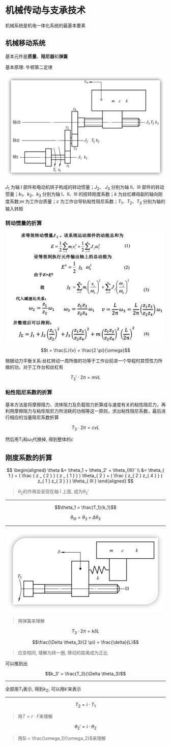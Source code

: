 # 机械传动与支承技术

机械系统是机电一体化系统的最基本要素

## 机械移动系统

基本元件是**质量**、**阻尼器**和**弹簧**

基本原理: 牛顿第二定律

![](assets/2023-02-19-18-24-15.png)

$J_1$ 为轴 Ⅰ 部件和电动机转子构成的转动惯量；$J_2$、 $J_3$ 分别为轴 Ⅱ、Ⅲ 部件的转动惯量；$k_1$、$k_2$、$k_3$ 分别为轴 Ⅰ、Ⅱ、Ⅲ 的扭转刚度系数；$k$ 为丝杠螺母副的轴向刚度系数;$m$ 为工作台质量；$c$ 为工作台导轨粘性阻尼系数；$T_1$、$T_2$、$T_3$ 分别为轴的输入转矩

### 转动惯量的折算

![](assets/2023-02-19-18-25-07.png)

$$t = \frac{L}{v} = \frac{2 \pi}{\omega}$$

根据动力平衡关系:丝杠转动一周所做的功等于工作台前进一个导程时其惯性力所做的功，对于工作台和丝杠有

$$T_3' \cdot 2 \pi = m \dot{v} L$$

### 粘性阻尼系数的折算

基本方法是将摩擦阻力、流体阻力及负载阻力折算成与速度有关的粘性阻尼力，再利用摩擦阻力与粘性阻尼力所消耗的功相等这一原则，求出粘性阻尼系数，最后进行相应的当量阻尼系数折算

$$T_3 \cdot 2 \pi = c v L$$

然后用$T_1$和$\omega_1$代换掉, 得到整体的$c$

## 刚度系数的折算

$$
\begin{aligned}
    \theta &= \theta_1 + \theta_2' + \theta_{III}' \\
    &= \theta_{ 1 } + ( \frac { z _ { 2 } } { z _ { 1 } } ) \theta_{ 2 } + ( \frac { z_{ 2 } z_{ 4 } } { z_{ 1 } z_{ 3 } } ) \theta_{ III }
\end{aligned}
$$

> $\theta_2$的作用会呈现在轴 I 上面, 成为$\theta_2'$

---

$$\theta_1 = \frac{T_1}{k_1}$$

$$\theta_{III} = \theta_3 + \Delta \theta_3$$

---

![](assets/2023-02-20-11-21-29.png)

> 用弹簧来理解

$$T_3 \cdot 2 \pi = k \delta L$$

$$\frac{\Delta \theta_3}{2 \pi} = \frac{\delta}{L}$$

> 应变相同, 理解为转一圈, 移动的距离成为正比

可以推到出

$$k_3' = \frac{T_3}{\Delta \theta_3}$$

---

全部用$T_1$表示, 得到$k_\Sigma$, 可以用$k'$来表示

---

$$T_2 = i \cdot T_1$$

> 用$T=r \cdot F$来理解

$$\theta_2' = i \cdot \theta_2$$

> 用$i = \frac{\omega_1}{\omega_2}$来理解
